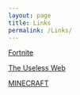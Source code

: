 ```yaml
---
layout: page
title: Links
permalink: /Links/
---
```


[Fortnite][Link1] 

[The Useless Web][Link2] 

[MINECRAFT][Link3] 




[Link1]: https://www.epicgames.com/site/en-US/home
[Link2]: http://www.theuselessweb.com
[Link3]: http://www.minecraft.net
